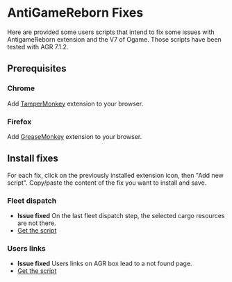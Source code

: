 # AntiGameReborn Fixes

Here are provided some users scripts that intend to fix some issues with AntigameReborn extension and the V7 of Ogame. Those scripts have been tested with AGR 7.1.2.

## Prerequisites

### Chrome

Add [TamperMonkey](https://chrome.google.com/webstore/detail/tampermonkey/dhdgffkkebhmkfjojejmpbldmpobfkfo?hl=fr) extension to your browser.

### Firefox

Add [GreaseMonkey](https://addons.mozilla.org/fr/firefox/addon/greasemonkey/) extension to your browser.

## Install fixes

For each fix, click on the previously installed extension icon, then "Add new script". Copy/paste the content of the fix you want to install and save.

### Fleet dispatch

* **Issue fixed** On the last fleet dispatch step, the selected cargo resources are not there.
* [Get the script](https://raw.githubusercontent.com/t-geindre/ogame-exts/main/AgrFixes/src/fleet-dispatch.js)

### Users links

* **Issue fixed** Users links on AGR box lead to a not found page.
* [Get the script](https://raw.githubusercontent.com/t-geindre/ogame-exts/main/AgrFixes/src/users-links.js)

